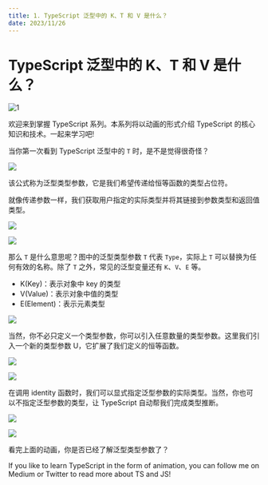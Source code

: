 ```yaml
---
title: 1. TypeScript 泛型中的 K、T 和 V 是什么？
date: 2023/11/26
---
```


# TypeScript 泛型中的 K、T 和 V 是什么？

![1](https://miro.medium.com/v2/resize:fit:1400/format:webp/1*NXvlzFcY5a50_wf137qjjQ.jpeg)

欢迎来到掌握 TypeScript 系列。本系列将以动画的形式介绍 TypeScript 的核心知识和技术。一起来学习吧!

当你第一次看到 TypeScript 泛型中的 `T` 时，是不是觉得很奇怪？

![](../assets/article/01.gif)

该公式称为泛型类型参数，它是我们希望传递给恒等函数的类型占位符。

就像传递参数一样，我们获取用户指定的实际类型并将其链接到参数类型和返回值类型。

![](https://miro.medium.com/v2/resize:fit:1400/format:webp/1*58mhLNgQAejgD8p_S0UjNw.gif)

![](https://miro.medium.com/v2/resize:fit:1400/format:webp/1*SYbldGfuNQhNmE4-Lv4bdQ.jpeg)

那么 `T` 是什么意思呢？图中的泛型类型参数 `T` 代表 `Type`，实际上 `T` 可以替换为任何有效的名称。除了 `T` 之外，常见的泛型变量还有 `K`、`V`、`E` 等。

- K(Key)：表示对象中 key 的类型
- V(Value)：表示对象中值的类型
- E(Element)：表示元素类型

![](https://youjia.sx.cn/you-dont-know-ts/assets/04.5831239b.gif)

当然，你不必只定义一个类型参数，你可以引入任意数量的类型参数。这里我们引入一个新的类型参数 U，它扩展了我们定义的恒等函数。

![](https://youjia.sx.cn/you-dont-know-ts/assets/05.bf472a28.gif)

![](https://youjia.sx.cn/you-dont-know-ts/assets/06.296df9c9.webp)

在调用 identity 函数时，我们可以显式指定泛型参数的实际类型。当然，你也可以不指定泛型参数的类型，让 TypeScript 自动帮我们完成类型推断。

![](https://youjia.sx.cn/you-dont-know-ts/assets/07.8f0c094d.gif)

![](https://youjia.sx.cn/you-dont-know-ts/assets/08.9d577f89.webp)

看完上面的动画，你是否已经了解泛型类型参数了？

If you like to learn TypeScript in the form of animation, you can follow me on Medium or Twitter to read more about TS and JS!
